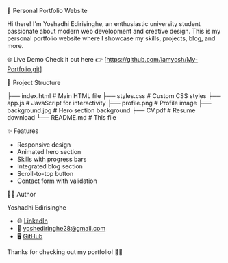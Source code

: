 💼 Personal Portfolio Website

Hi there! I'm Yoshadhi Edirisinghe, an enthusiastic university student passionate about modern web development and creative design. This is my personal portfolio website where I showcase my skills, projects, blog, and more.

🌐 Live Demo
Check it out here 👉 [https://github.com/iamyosh/My-Portfolio.git]


📁 Project Structure

├── index.html # Main HTML file
├── styles.css # Custom CSS styles
├── app.js # JavaScript for interactivity
├── profile.png # Profile image
├── background.jpg # Hero section background
├── CV.pdf # Resume download
└── README.md # This file


✨ Features

- Responsive design
- Animated hero section
- Skills with progress bars
- Integrated blog section
- Scroll-to-top button
- Contact form with validation



🙋‍♀️ Author

Yoshadhi Edirisinghe  
- 🌐 [LinkedIn](https://www.linkedin.com/in/yoshadhi-edirisinghe-a9b831312/)  
- 💌 yoshediringhe28@gmail.com  
- 🖥️ [GitHub](https://github.com/iamyosh)



Thanks for checking out my portfolio! 🎨✨
